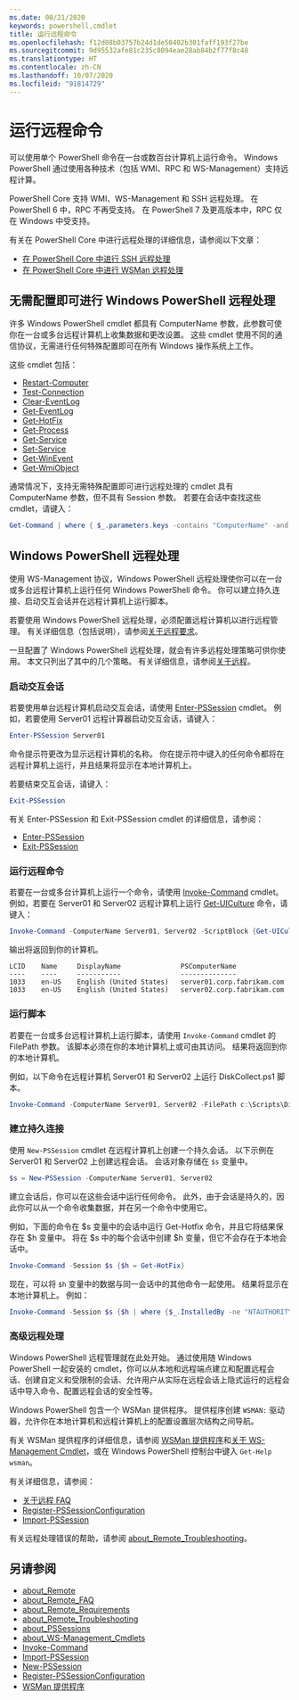 ```yaml
---
ms.date: 08/21/2020
keywords: powershell,cmdlet
title: 运行远程命令
ms.openlocfilehash: f12d08b03757b24d1de50402b301faff193f27be
ms.sourcegitcommit: 9d95532afe81c235c8094eae28ab84b2f77f8c48
ms.translationtype: HT
ms.contentlocale: zh-CN
ms.lasthandoff: 10/07/2020
ms.locfileid: "91814729"
---
```

# <a name="running-remote-commands"></a>运行远程命令

可以使用单个 PowerShell 命令在一台或数百台计算机上运行命令。 Windows PowerShell 通过使用各种技术（包括 WMI、RPC 和 WS-Management）支持远程计算。

PowerShell Core 支持 WMI、WS-Management 和 SSH 远程处理。 在 PowerShell 6 中，RPC 不再受支持。 在 PowerShell 7 及更高版本中，RPC 仅在 Windows 中受支持。

有关在 PowerShell Core 中进行远程处理的详细信息，请参阅以下文章：

- [在 PowerShell Core 中进行 SSH 远程处理][ssh-remoting]
- [在 PowerShell Core 中进行 WSMan 远程处理][wsman-remoting]

## <a name="windows-powershell-remoting-without-configuration"></a>无需配置即可进行 Windows PowerShell 远程处理

许多 Windows PowerShell cmdlet 都具有 ComputerName 参数，此参数可使你在一台或多台远程计算机上收集数据和更改设置。 这些 cmdlet 使用不同的通信协议，无需进行任何特殊配置即可在所有 Windows 操作系统上工作。

这些 cmdlet 包括：

- [Restart-Computer](/powershell/module/microsoft.powershell.management/restart-computer)
- [Test-Connection](/powershell/module/microsoft.powershell.management/test-connection)
- [Clear-EventLog](/powershell/module/microsoft.powershell.management/clear-eventlog)
- [Get-EventLog](/powershell/module/microsoft.powershell.management/get-eventlog)
- [Get-HotFix](/powershell/module/microsoft.powershell.management/get-hotfix)
- [Get-Process](/powershell/module/microsoft.powershell.management/get-process)
- [Get-Service](/powershell/module/microsoft.powershell.management/get-service)
- [Set-Service](/powershell/module/microsoft.powershell.management/set-service)
- [Get-WinEvent](/powershell/module/microsoft.powershell.diagnostics/get-winevent)
- [Get-WmiObject](/powershell/module/microsoft.powershell.management/get-wmiobject)

通常情况下，支持无需特殊配置即可进行远程处理的 cmdlet 具有 ComputerName 参数，但不具有 Session 参数。 若要在会话中查找这些 cmdlet，请键入：

```powershell
Get-Command | where { $_.parameters.keys -contains "ComputerName" -and $_.parameters.keys -notcontains "Session"}
```

## <a name="windows-powershell-remoting"></a>Windows PowerShell 远程处理

使用 WS-Management 协议，Windows PowerShell 远程处理使你可以在一台或多台远程计算机上运行任何 Windows PowerShell 命令。 你可以建立持久连接、启动交互会话并在远程计算机上运行脚本。

若要使用 Windows PowerShell 远程处理，必须配置远程计算机以进行远程管理。
有关详细信息（包括说明），请参阅[关于远程要求](/powershell/module/microsoft.powershell.core/about/about_remote_requirements)。

一旦配置了 Windows PowerShell 远程处理，就会有许多远程处理策略可供你使用。
本文只列出了其中的几个策略。 有关详细信息，请参阅[关于远程](/powershell/module/microsoft.powershell.core/about/about_remote)。

### <a name="start-an-interactive-session"></a>启动交互会话

若要使用单台远程计算机启动交互会话，请使用 [Enter-PSSession](/powershell/module/microsoft.powershell.core/enter-pssession) cmdlet。 例如，若要使用 Server01 远程计算器启动交互会话，请键入：

```powershell
Enter-PSSession Server01
```

命令提示符更改为显示远程计算机的名称。 你在提示符中键入的任何命令都将在远程计算机上运行，并且结果将显示在本地计算机上。

若要结束交互会话，请键入：

```powershell
Exit-PSSession
```

有关 Enter-PSSession 和 Exit-PSSession cmdlet 的详细信息，请参阅：

- [Enter-PSSession](/powershell/module/microsoft.powershell.core/enter-pssession)
- [Exit-PSSession](/powershell/module/microsoft.powershell.core/exit-pssession)

### <a name="run-a-remote-command"></a>运行远程命令

若要在一台或多台计算机上运行一个命令，请使用 [Invoke-Command](/powershell/module/microsoft.powershell.core/invoke-command) cmdlet。 例如，若要在 Server01 和 Server02 远程计算机上运行 [Get-UICulture](/powershell/module/microsoft.powershell.utility/get-uiculture) 命令，请键入：

```powershell
Invoke-Command -ComputerName Server01, Server02 -ScriptBlock {Get-UICulture}
```

输出将返回到你的计算机。

```output
LCID    Name     DisplayName               PSComputerName
----    ----     -----------               --------------
1033    en-US    English (United States)   server01.corp.fabrikam.com
1033    en-US    English (United States)   server02.corp.fabrikam.com
```

### <a name="run-a-script"></a>运行脚本

若要在一台或多台远程计算机上运行脚本，请使用 `Invoke-Command` cmdlet 的 FilePath 参数。 该脚本必须在你的本地计算机上或可由其访问。 结果将返回到你的本地计算机。

例如，以下命令在远程计算机 Server01 和 Server02 上运行 DiskCollect.ps1 脚本。

```powershell
Invoke-Command -ComputerName Server01, Server02 -FilePath c:\Scripts\DiskCollect.ps1
```

### <a name="establish-a-persistent-connection"></a>建立持久连接

使用 `New-PSSession` cmdlet 在远程计算机上创建一个持久会话。 以下示例在 Server01 和 Server02 上创建远程会话。 会话对象存储在 `$s` 变量中。

```powershell
$s = New-PSSession -ComputerName Server01, Server02
```

建立会话后，你可以在这些会话中运行任何命令。 此外，由于会话是持久的，因此你可以从一个命令收集数据，并在另一个命令中使用它。

例如，下面的命令在 $s 变量中的会话中运行 Get-Hotfix 命令，并且它将结果保存在 $h 变量中。 将在 $s 中的每个会话中创建 $h 变量，但它不会存在于本地会话中。

```powershell
Invoke-Command -Session $s {$h = Get-HotFix}
```

现在，可以将 `$h` 变量中的数据与同一会话中的其他命令一起使用。 结果将显示在本地计算机上。 例如：

```powershell
Invoke-Command -Session $s {$h | where {$_.InstalledBy -ne "NTAUTHORITY\SYSTEM"}}
```

### <a name="advanced-remoting"></a>高级远程处理

Windows PowerShell 远程管理就在此处开始。 通过使用随 Windows PowerShell 一起安装的 cmdlet，你可以从本地和远程端点建立和配置远程会话、创建自定义和受限制的会话、允许用户从实际在远程会话上隐式运行的远程会话中导入命令、配置远程会话的安全性等。

Windows PowerShell 包含一个 WSMan 提供程序。 提供程序创建 `WSMAN:` 驱动器，允许你在本地计算机和远程计算机上的配置设置层次结构之间导航。

有关 WSMan 提供程序的详细信息，请参阅 [WSMan 提供程序](https://technet.microsoft.com/library/dd819476.aspx)和[关于 WS-Management Cmdlet](/powershell/module/microsoft.wsman.management/about/about_ws-management_cmdlets)，或在 Windows PowerShell 控制台中键入 `Get-Help wsman`。

有关详细信息，请参阅：

- [关于远程 FAQ](https://technet.microsoft.com/library/dd315359.aspx)
- [Register-PSSessionConfiguration](https://go.microsoft.com/fwlink/?LinkId=821508)
- [Import-PSSession](https://go.microsoft.com/fwlink/?LinkId=821821)

有关远程处理错误的帮助，请参阅 [about_Remote_Troubleshooting](https://technet.microsoft.com/library/dd347642.aspx)。

## <a name="see-also"></a>另请参阅

- [about_Remote](https://technet.microsoft.com/library/9b4a5c87-9162-4adf-bdfe-fbc80b9b8970)
- [about_Remote_FAQ](https://technet.microsoft.com/library/e23702fd-9415-4a98-9975-390a4d3adc42)
- [about_Remote_Requirements](https://technet.microsoft.com/library/da213949-134c-4741-b307-81f4492ba1bd)
- [about_Remote_Troubleshooting](https://technet.microsoft.com/library/2f890148-8578-49ed-85ea-79a489dd6317)
- [about_PSSessions](https://technet.microsoft.com/library/7a9b4e0e-fa1b-47b0-92f6-6e2995d70acb)
- [about_WS-Management_Cmdlets](https://technet.microsoft.com/library/6ed3370a-ea10-45a5-9493-696aeace27ed)
- [Invoke-Command](/powershell/module/microsoft.powershell.core/invoke-command)
- [Import-PSSession](https://go.microsoft.com/fwlink/?LinkId=821821)
- [New-PSSession](https://go.microsoft.com/fwlink/?LinkId=821498)
- [Register-PSSessionConfiguration](https://go.microsoft.com/fwlink/?LinkId=821508)
- [WSMan 提供程序](https://technet.microsoft.com/library/66fe1241-e08f-49ca-832f-a84c33ca8735)

[wsman-remoting]: WSMan-Remoting-in-PowerShell-Core.md
[ssh-remoting]: SSH-Remoting-in-PowerShell-Core.md
